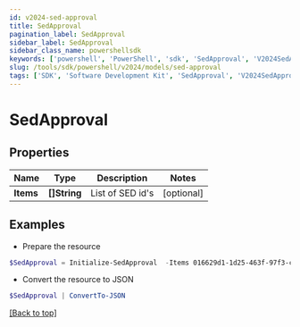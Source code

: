 ```yaml
---
id: v2024-sed-approval
title: SedApproval
pagination_label: SedApproval
sidebar_label: SedApproval
sidebar_class_name: powershellsdk
keywords: ['powershell', 'PowerShell', 'sdk', 'SedApproval', 'V2024SedApproval'] 
slug: /tools/sdk/powershell/v2024/models/sed-approval
tags: ['SDK', 'Software Development Kit', 'SedApproval', 'V2024SedApproval']
---
```



# SedApproval

## Properties

Name | Type | Description | Notes
------------ | ------------- | ------------- | -------------
**Items** | **[]String** | List of SED id's | [optional] 

## Examples

- Prepare the resource
```powershell
$SedApproval = Initialize-SedApproval  -Items 016629d1-1d25-463f-97f3-c6686846650
```

- Convert the resource to JSON
```powershell
$SedApproval | ConvertTo-JSON
```


[[Back to top]](#) 

